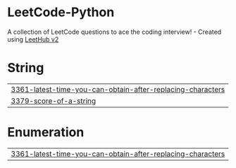 # LeetCode-Python
A collection of LeetCode questions to ace the coding interview! - Created using [LeetHub v2](https://github.com/arunbhardwaj/LeetHub-2.0)


# String
|  |
| ------- |
| [3361-latest-time-you-can-obtain-after-replacing-characters](https://github.com/virushere/LeetCode-Python/tree/master/3361-latest-time-you-can-obtain-after-replacing-characters) |
| [3379-score-of-a-string](https://github.com/virushere/LeetCode-Python/tree/master/3379-score-of-a-string) |
# Enumeration
|  |
| ------- |
| [3361-latest-time-you-can-obtain-after-replacing-characters](https://github.com/virushere/LeetCode-Python/tree/master/3361-latest-time-you-can-obtain-after-replacing-characters) |